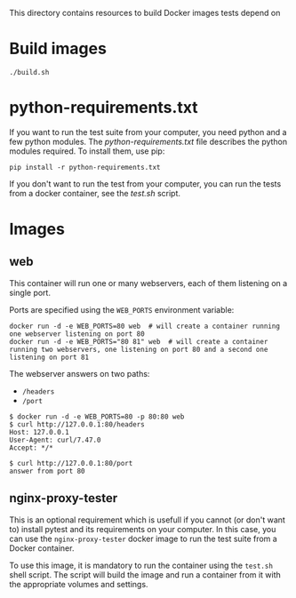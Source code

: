 This directory contains resources to build Docker images tests depend on

# Build images

    ./build.sh   


# python-requirements.txt

If you want to run the test suite from your computer, you need python and a few python modules.
The _python-requirements.txt_ file describes the python modules required. To install them, use
pip:

    pip install -r python-requirements.txt

If you don't want to run the test from your computer, you can run the tests from a docker container, see the _test.sh_ script.


# Images

## web

This container will run one or many webservers, each of them listening on a single port.

Ports are specified using the `WEB_PORTS` environment variable:

    docker run -d -e WEB_PORTS=80 web  # will create a container running one webserver listening on port 80
    docker run -d -e WEB_PORTS="80 81" web  # will create a container running two webservers, one listening on port 80 and a second one listening on port 81

The webserver answers on two paths:

- `/headers`
- `/port`

```
$ docker run -d -e WEB_PORTS=80 -p 80:80 web
$ curl http://127.0.0.1:80/headers
Host: 127.0.0.1
User-Agent: curl/7.47.0
Accept: */*

$ curl http://127.0.0.1:80/port
answer from port 80

```


## nginx-proxy-tester

This is an optional requirement which is usefull if you cannot (or don't want to) install pytest and its requirements on your computer. In this case, you can use the `nginx-proxy-tester` docker image to run the test suite from a Docker container.

To use this image, it is mandatory to run the container using the `test.sh` shell script. The script will build the image and run a container from it with the appropriate volumes and settings.
